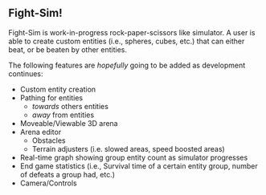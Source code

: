 ## Fight-Sim!

Fight-Sim is work-in-progress rock-paper-scissors like simulator. A user is able to create custom entities (i.e., spheres, cubes, etc.) that can either beat, or be beaten by other entities.

The following features are *hopefully* going to be added as development continues:
 - Custom entity creation
 - Pathing for entities
     - *towards* others entities
     - *away* from entities
 - Moveable/Viewable 3D arena
 - Arena editor
     - Obstacles
     - Terrain adjusters (i.e. slowed areas, speed boosted areas)
 - Real-time graph showing group entity count as simulator progresses
 - End game statistics (i.e., Survival time of a certain entity group, number of defeats a group had, etc.)
 - Camera/Controls
